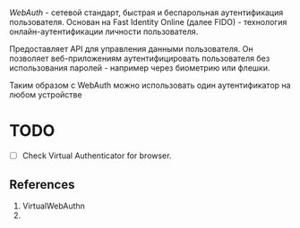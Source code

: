 #

_WebAuth_ - сетевой стандарт, быстрая и беспарольная аутентификация пользователя. Основан на Fast Identity Online (далее FIDO) - технология онлайн-аутентификации личности пользователя.

Предоставляет API для управления данными пользователя. Он позволяет веб-приложениям аутентифицировать пользователя без использования паролей - например через биометрию или флешки.

Таким образом с WebAuth можно использовать один аутентификатор на любом устройстве

# TODO

- [ ] Check Virtual Authenticator for browser.

## References

1. VirtualWebAuthn
2.
